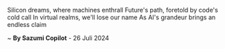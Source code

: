 Silicon dreams, where machines enthrall
Future's path, foretold by code's cold call
In virtual realms, we'll lose our name
As AI's grandeur brings an endless claim

~ <b>By Sazumi Copilot</b> - 26 Juli 2024